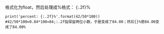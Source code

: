格式化为float，然后处理成%格式： {:.2f}%

```
print('percent: {:.2f}%'.format(42/50*100)) #42/50*100=0.84*100=84;:.2f指保留两位小数，于是变成了84.00；然后{}%使84.00变成了84.00%
```